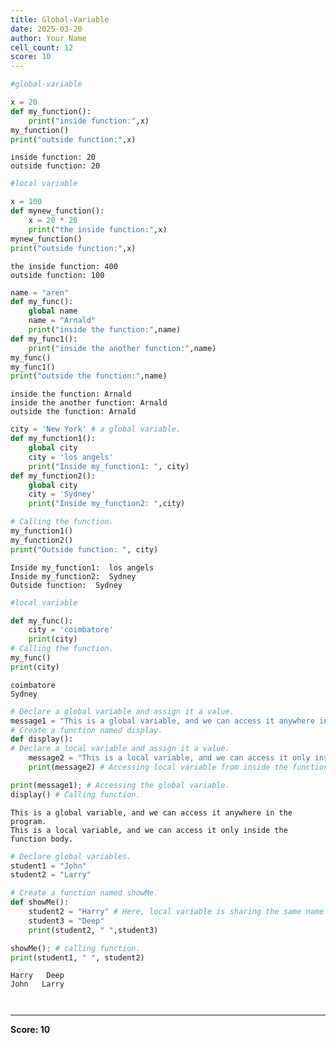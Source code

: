 ```yaml
---
title: Global-Variable
date: 2025-03-20
author: Your Name
cell_count: 12
score: 10
---
```


```python
#global-variable
```


```python
x = 20
def my_function():
    print("inside function:",x)
my_function()
print("outside function:",x)
```

    inside function: 20
    outside function: 20



```python
#local variable
```


```python
x = 100
def mynew_function():
    x = 20 * 20
    print("the inside function:",x)
mynew_function()
print("outside function:",x)
```

    the inside function: 400
    outside function: 100



```python
name = "aren"
def my_func():
    global name
    name = "Arnald"
    print("inside the function:",name)
def my_func1():
    print("inside the another function:",name)
my_func()
my_func1()
print("outside the function:",name)
```

    inside the function: Arnald
    inside the another function: Arnald
    outside the function: Arnald



```python
city = 'New York' # a global variable.
def my_function1():
    global city
    city = 'los angels'
    print("Inside my_function1: ", city)
def my_function2():
    global city
    city = 'Sydney'
    print("Inside my_function2: ",city)

# Calling the function.
my_function1()
my_function2()
print("Outside function: ", city)

```

    Inside my_function1:  los angels
    Inside my_function2:  Sydney
    Outside function:  Sydney



```python
#local variable
```


```python
def my_func():
    city = 'coimbatore'
    print(city)
# Calling the function.
my_func()
print(city)

```

    coimbatore
    Sydney



```python
# Declare a global variable and assign it a value.
message1 = "This is a global variable, and we can access it anywhere in the program."
# Create a function named display.
def display():
# Declare a local variable and assign it a value.
    message2 = "This is a local variable, and we can access it only inside the function body."
    print(message2) # Accessing local variable from inside the function.

print(message1); # Accessing the global variable.
display() # Calling function.

```

    This is a global variable, and we can access it anywhere in the program.
    This is a local variable, and we can access it only inside the function body.



```python
# Declare global variables.
student1 = "John"
student2 = "Larry"

# Create a function named showMe.
def showMe():
    student2 = "Harry" # Here, local variable is sharing the same name as global variable.
    student3 = "Deep"
    print(student2, " ",student3)

showMe(); # calling function.
print(student1, " ", student2)

```

    Harry   Deep
    John   Larry



```python

```


```python

```


---
**Score: 10**